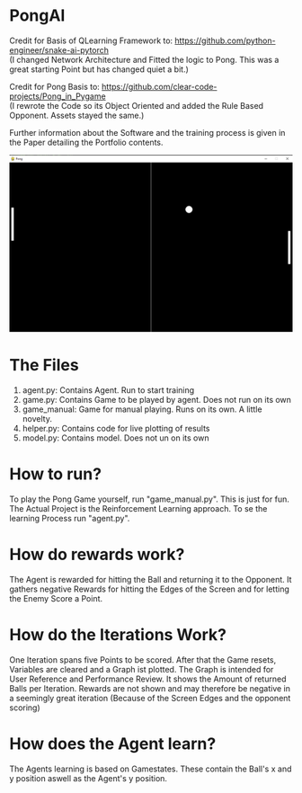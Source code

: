 # PongAI
Credit for Basis of QLearning Framework to: https://github.com/python-engineer/snake-ai-pytorch  
(I changed Network Architecture and Fitted the logic to Pong. This was a great starting Point but has changed quiet a bit.)

Credit for Pong Basis to: https://github.com/clear-code-projects/Pong_in_Pygame  
(I rewrote the Code so its Object Oriented and added the Rule Based Opponent. Assets stayed the same.) 

Further information about the Software and the training process is given in the Paper detailing the Portfolio contents.

![img](https://github.com/gerbklee/PongAI/blob/main/Screenshot%202021-07-30%20115311.png)

# The Files
1. agent.py: Contains Agent. Run to start training
2. game.py: Contains Game to be played by agent. Does not run on its own
3. game_manual: Game for manual playing. Runs on its own. A little novelty.
4. helper.py: Contains code for live plotting of results
5. model.py: Contains model. Does not un on its own

# How to run?
To play the Pong Game yourself, run "game_manual.py". This is just for fun. The Actual Project is the Reinforcement Learning approach.
To se the learning Process run "agent.py".

# How do rewards work?
The Agent is rewarded for hitting the Ball and returning it to the Opponent. It gathers negative Rewards for hitting the Edges of the Screen and for letting the Enemy Score a Point. 

# How do the Iterations Work?
One Iteration spans five Points to be scored. After that the Game resets, Variables are cleared and a Graph ist plotted. The Graph is intended for User Reference and Performance Review. It shows the Amount of returned Balls per Iteration. Rewards are not shown and may therefore be negative in a seemingly great iteration (Because of the Screen Edges and the opponent scoring)

# How does the Agent learn?
The Agents learning is based on Gamestates. These contain the Ball's x and y position aswell as the Agent's y position. 

